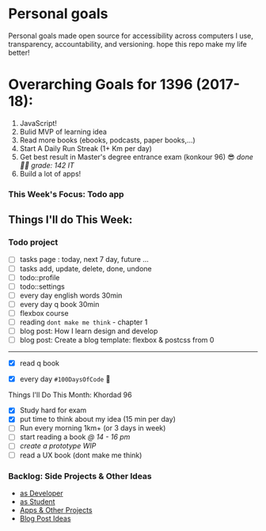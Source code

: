 # Personal goals
Personal goals made open source for accessibility across computers I use, transparency, accountability, and versioning. hope this repo make my life better!

# Overarching Goals for 1396 (2017-18):

1. JavaScript!
2. ‌Bulid MVP of learning idea
3. Read more books (ebooks, podcasts, paper books,...)
4. Start A Daily Run Streak (1+ Km per day)
5. Get best result in Master's degree entrance exam  (konkour 96) 😎 _done 🎉🎊 grade: 142 IT_
6. Build a lot of apps!

### This Week's Focus:  **Todo app**
## Things I'll do This Week: 

### Todo project 

- [ ]  tasks page : today, next 7 day, future ...
- [ ]  tasks add, update, delete, done, undone
- [ ]  todo::profile
- [ ]  todo::settings
- [ ]  every day english words 30min
- [ ]  every day q book 30min
- [ ]  flexbox course
- [ ]  reading `dont make me think` - chapter 1
- [ ]  blog post: How I learn design and develop
- [ ]  blog post: Create a blog template: flexbox & postcss from 0
---

- [x] read q book
- [x] every day `#100DaysOfCode` 💪


Things I'll Do This Month: Khordad 96

- [x] Study hard for exam
- [x] put time to think about my idea (15 min per day)
- [ ] Run every morning 1km+ (or 3 days in week)
- [ ] start reading a book _@ 14 - 16 pm_
- [ ] _create a prototype *WIP*_
- [ ] read a UX book (dont make me think)

### Backlog: Side Projects & Other Ideas
- [as Developer](https://github.com/mmdsharifi/personal-goals/blob/master/asDveloper.md)
- [as Student](https://github.com/mmdsharifi/personal-goals/blob/master/asStudent.md)
- [Apps & Other Projects](https://github.com/mmdsharifi/personal-goals/blob/master/ideas-and-misc/app-ideas.md)
- [Blog Post Ideas](https://github.com/mmdsharifi/personal-goals/blob/master/ideas-and-misc/blog-ideas.md)

